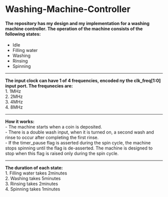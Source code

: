 # Washing-Machine-Controller
#### The repository has my design and my implementation for a washing machine controller. The operation of the machine consists of the following states:
- Idle
- Filling water
- Washing
- Rinsing
- Spinning
<hr/>
<b> The input clock can have 1 of 4 frequencies, encoded ny the clk_freq[1:0] input port. The frequnecies are:</b>
<br/>
1. 1MHz
<br/>
2. 2MHz
<br/>
3. 4MHz
<br/>
4. 8MHz
<hr/>
<b> How it works:</b>
<br/>
- The machine starts when a coin is deposited.
<br/>
- There is a double wash input, when it is turned on, a second wash and rinse to occur after completing the first rinse.
<br/>
- If the timer_pause flag is asserted during the spin cycle, the machine stops spinning until the flag is de-asserted. The machine is designed to stop when this flag     is raised only during the spin cycle.
<hr/>
<b> The duration of each state:</b>
<br/>
1. Filling water takes 2minutes
<br/>
2. Washing takes 5minutes
<br/>
3. Rinsing takes 2minutes
<br/>
4. Spinning takes 1minutes

